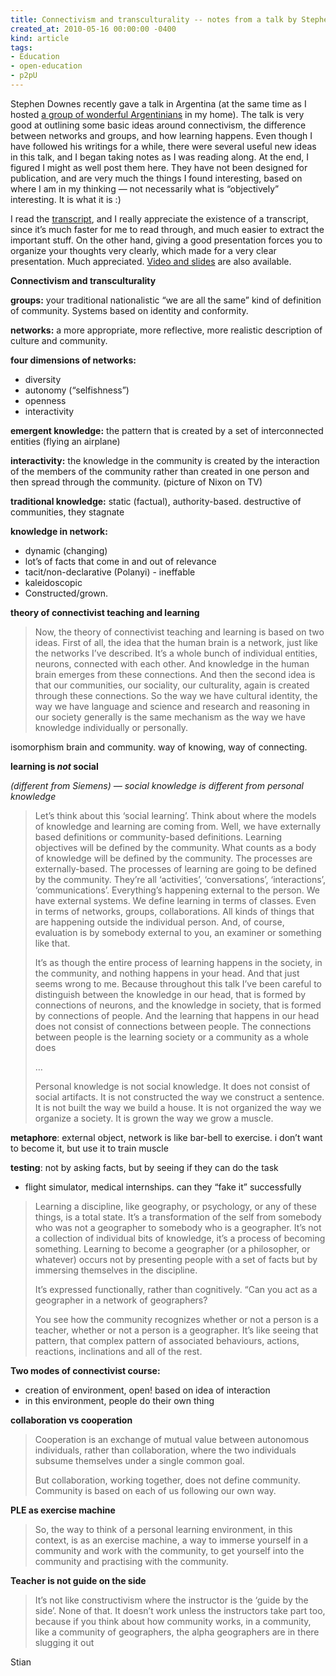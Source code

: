 ```yaml
---
title: Connectivism and transculturality -- notes from a talk by Stephen Downes
created_at: 2010-05-16 00:00:00 -0400
kind: article
tags:
- Education
- open-education
- p2pU
---
```


Stephen Downes recently gave a talk in Argentina (at the same time as I
hosted [a group of wonderful
Argentinians](http://reganmian.net/blog/2010/05/15/youtube-lovefest/) in
my home). The talk is very good at outlining some basic ideas around
connectivism, the difference between networks and groups, and how
learning happens. Even though I have followed his writings for a while,
there were several useful new ideas in this talk, and I began taking
notes as I was reading along. At the end, I figured I might as well post
them here. They have not been designed for publication, and are very
much the things I found interesting, based on where I am in my thinking
— not necessarily what is “objectively” interesting. It is what it is :)

I read the
[transcript](http://halfanhour.blogspot.com/2010/05/connectivism-and-transculturality.html),
and I really appreciate the existence of a transcript, since it’s much
faster for me to read through, and much easier to extract the important
stuff. On the other hand, giving a good presentation forces you to
organize your thoughts very clearly, which made for a very clear
presentation. Much appreciated. [Video and
slides](http://www.downes.ca/presentation/251) are also available.

**Connectivism and transculturality**

**groups:** your traditional nationalistic “we are all the same” kind of
definition of community. Systems based on identity and conformity.

**networks:** a more appropriate, more reflective, more realistic
description of culture and community.

**four dimensions of networks:**

-   diversity
-   autonomy (“selfishness”)
-   openness
-   interactivity

**emergent knowledge:** the pattern that is created by a set of
interconnected entities (flying an airplane)

**interactivity:** the knowledge in the community is created by the
interaction of the members of the community rather than created in one
person and then spread through the community. (picture of Nixon on TV)

**traditional knowledge:** static (factual), authority-based.
destructive of communities, they stagnate

**knowledge in network:**

-   dynamic (changing)
-   lot’s of facts that come in and out of relevance
-   tacit/non-declarative (Polanyi) - ineffable
-   kaleidoscopic
-   Constructed/grown.

**theory of connectivist teaching and learning**

> Now, the theory of connectivist teaching and learning is based on two
> ideas. First of all, the idea that the human brain is a network, just
> like the networks I’ve described. It’s a whole bunch of individual
> entities, neurons, connected with each other. And knowledge in the
> human brain emerges from these connections. And then the second idea
> is that our communities, our sociality, our culturality, again is
> created through these connections. So the way we have cultural
> identity, the way we have language and science and research and
> reasoning in our society generally is the same mechanism as the way we
> have knowledge individually or personally.

isomorphism brain and community. way of knowing, way of connecting.

**learning is *not* social**

*(different from Siemens) — social knowledge is different from personal
knowledge*

> Let’s think about this ‘social learning’. Think about where the models
> of knowledge and learning are coming from. Well, we have externally
> based definitions or community-based definitions. Learning objectives
> will be defined by the community. What counts as a body of knowledge
> will be defined by the community. The processes are externally-based.
> The processes of learning are going to be defined by the community.
> They’re all ‘activities’, ‘conversations’, ‘interactions’,
> ‘communications’. Everything’s happening external to the person. We
> have external systems. We define learning in terms of classes. Even in
> terms of networks, groups, collaborations. All kinds of things that
> are happening outside the individual person. And, of course,
> evaluation is by somebody external to you, an examiner or something
> like that.
>
> It’s as though the entire process of learning happens in the society,
> in the community, and nothing happens in your head. And that just
> seems wrong to me. Because throughout this talk I’ve been careful to
> distinguish between the knowledge in our head, that is formed by
> connections of neurons, and the knowledge in society, that is formed
> by connections of people. And the learning that happens in our head
> does not consist of connections between people. The connections
> between people is the learning society or a community as a whole does
>
> …
>
> Personal knowledge is not social knowledge. It does not consist of
> social artifacts. It is not constructed the way we construct a
> sentence. It is not built the way we build a house. It is not
> organized the way we organize a society. It is grown the way we grow a
> muscle.

**metaphore**: external object, network is like bar-bell to exercise. i
don’t want to become it, but use it to train muscle

**testing**: not by asking facts, but by seeing if they can do the task
- flight simulator, medical internships. can they “fake it” successfully

> Learning a discipline, like geography, or psychology, or any of these
> things, is a total state. It’s a transformation of the self from
> somebody who was not a geographer to somebody who is a geographer.
> It’s not a collection of individual bits of knowledge, it’s a process
> of becoming something. Learning to become a geographer (or a
> philosopher, or whatever) occurs not by presenting people with a set
> of facts but by immersing themselves in the discipline.
>
> It’s expressed functionally, rather than cognitively. “Can you act as
> a geographer in a network of geographers?
>
> You see how the community recognizes whether or not a person is a
> teacher, whether or not a person is a geographer. It’s like seeing
> that pattern, that complex pattern of associated behaviours, actions,
> reactions, inclinations and all of the rest.

**Two modes of connectivist course:**

-   creation of environment, open! based on idea of interaction
-   in this environment, people do their own thing

**collaboration vs cooperation**

> Cooperation is an exchange of mutual value between autonomous
> individuals, rather than collaboration, where the two individuals
> subsume themselves under a single common goal.
>
> But collaboration, working together, does not define community.
> Community is based on each of us following our own way.

**PLE as exercise machine**

> So, the way to think of a personal learning environment, in this
> context, is as an exercise machine, a way to immerse yourself in a
> community and work with the community, to get yourself into the
> community and practising with the community.

**Teacher is not guide on the side**

> It’s not like constructivism where the instructor is the ‘guide by the
> side’. None of that. It doesn’t work unless the instructors take part
> too, because if you think about how community works, in a community,
> like a community of geographers, the alpha geographers are in there
> slugging it out

Stian
